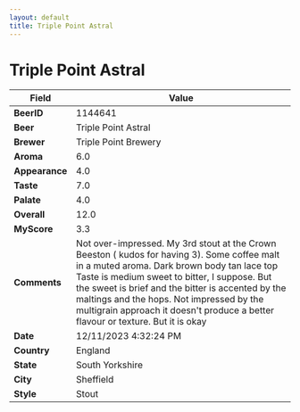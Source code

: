 ```yaml
---
layout: default
title: Triple Point Astral
---
```


# Triple Point Astral

| Field         | Value     |
|---------------|-----------|
| **BeerID** | 1144641 |
| **Beer** | Triple Point Astral |
| **Brewer** | Triple Point Brewery |
| **Aroma** | 6.0 |
| **Appearance** | 4.0 |
| **Taste** | 7.0 |
| **Palate** | 4.0 |
| **Overall** | 12.0 |
| **MyScore** | 3.3 |
| **Comments** | Not over-impressed. My 3rd stout at the Crown Beeston ( kudos for having 3). Some coffee malt in a muted aroma. Dark brown body tan lace top Taste is medium sweet to bitter, I suppose. But the sweet is brief and the bitter is accented by the maltings and the hops. Not impressed by the multigrain approach it doesn't produce a better flavour or texture. But it is okay  |
| **Date** | 12/11/2023 4:32:24 PM |
| **Country** | England |
| **State** | South Yorkshire |
| **City** | Sheffield |
| **Style** | Stout |

